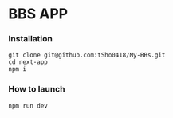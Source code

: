 # BBS APP

### Installation

```
git clone git@github.com:tSho0418/My-BBs.git
cd next-app
npm i
```

### How to launch
```
npm run dev
```
